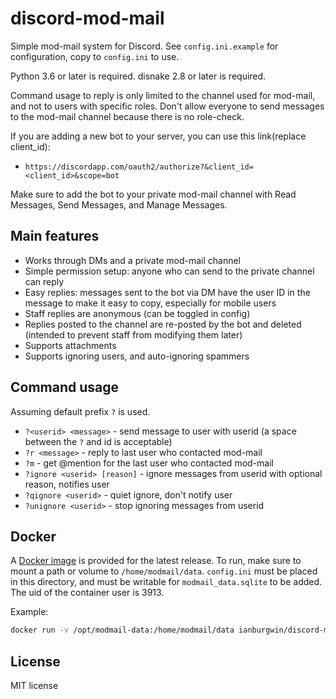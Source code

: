# discord-mod-mail

Simple mod-mail system for Discord. See `config.ini.example` for configuration, copy to `config.ini` to use.

Python 3.6 or later is required. disnake 2.8 or later is required.

Command usage to reply is only limited to the channel used for mod-mail, and not to users with specific roles. Don't allow everyone to send messages to the mod-mail channel because there is no role-check.

If you are adding a new bot to your server, you can use this link(replace client\_id):
* `https://discordapp.com/oauth2/authorize?&client_id=<client_id>&scope=bot`

Make sure to add the bot to your private mod-mail channel with Read Messages, Send Messages, and Manage Messages.

## Main features
* Works through DMs and a private mod-mail channel
* Simple permission setup: anyone who can send to the private channel can reply
* Easy replies: messages sent to the bot via DM have the user ID in the message to make it easy to copy, especially for mobile users
* Staff replies are anonymous (can be toggled in config)
* Replies posted to the channel are re-posted by the bot and deleted (intended to prevent staff from modifying them later)
* Supports attachments
* Supports ignoring users, and auto-ignoring spammers

## Command usage
Assuming default prefix `?` is used.
* `?<userid> <message>` - send message to user with userid (a space between the `?` and id is acceptable)
* `?r <message>` - reply to last user who contacted mod-mail
* `?m` - get @mention for the last user who contacted mod-mail
* `?ignore <userid> [reason]` - ignore messages from userid with optional reason, notifies user
* `?qignore <userid>` - quiet ignore, don't notify user
* `?unignore <userid>` - stop ignoring messages from userid

## Docker
A [Docker image](https://hub.docker.com/repository/docker/ianburgwin/discord-mod-mail) is provided for the latest release. To run, make sure to mount a path or volume to `/home/modmail/data`. `config.ini` must be placed in this directory, and must be writable for `modmail_data.sqlite` to be added. The uid of the container user is 3913.

Example:
```bash
docker run -v /opt/modmail-data:/home/modmail/data ianburgwin/discord-mod-mail:latest
```

## License
MIT license
